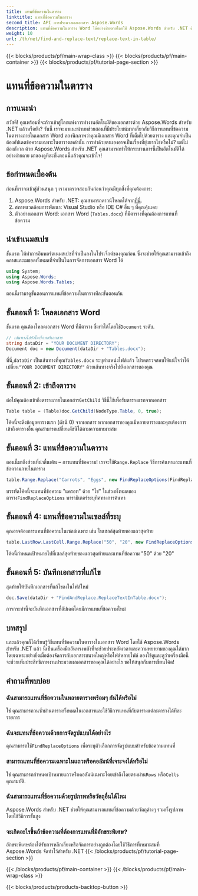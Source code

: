```yaml
---
title: แทนที่ข้อความในตาราง
linktitle: แทนที่ข้อความในตาราง
second_title: API การประมวลผลเอกสาร Aspose.Words
description: แทนที่ข้อความในตาราง Word ได้อย่างง่ายดายโดยใช้ Aspose.Words สำหรับ .NET ด้วยคำแนะนำทีละขั้นตอนโดยละเอียดนี้
weight: 10
url: /th/net/find-and-replace-text/replace-text-in-table/
---
```


{{< blocks/products/pf/main-wrap-class >}}
{{< blocks/products/pf/main-container >}}
{{< blocks/products/pf/tutorial-page-section >}}

# แทนที่ข้อความในตาราง

## การแนะนำ

สวัสดี! คุณพร้อมที่จะก้าวเข้าสู่โลกแห่งการทำงานอัตโนมัติของเอกสารด้วย Aspose.Words สำหรับ .NET แล้วหรือยัง? วันนี้ เราจะมาแนะนำบทช่วยสอนที่มีประโยชน์มากเกี่ยวกับวิธีการแทนที่ข้อความในตารางภายในเอกสาร Word ลองนึกภาพว่าคุณมีเอกสาร Word ที่เต็มไปด้วยตาราง และคุณจำเป็นต้องอัปเดตข้อความเฉพาะในตารางเหล่านั้น การทำด้วยตนเองอาจเป็นเรื่องที่ยุ่งยากใช่หรือไม่? แต่ไม่ต้องกังวล ด้วย Aspose.Words สำหรับ .NET คุณสามารถทำให้กระบวนการนี้เป็นอัตโนมัติได้อย่างง่ายดาย มาลองดูทีละขั้นตอนนี้แล้วคุณจะเข้าใจ!

## ข้อกำหนดเบื้องต้น

ก่อนที่เราจะเข้าสู่ส่วนสนุก ๆ เรามาตรวจสอบกันก่อนว่าคุณมีทุกสิ่งที่คุณต้องการ:

1.  Aspose.Words สำหรับ .NET: คุณสามารถดาวน์โหลดได้จาก[ที่นี่](https://releases.aspose.com/words/net/).
2. สภาพแวดล้อมการพัฒนา: Visual Studio หรือ IDE C# อื่น ๆ ที่คุณคุ้นเคย
3. ตัวอย่างเอกสาร Word: เอกสาร Word (`Tables.docx`) ที่มีตารางที่คุณต้องการแทนที่ข้อความ

## นำเข้าเนมสเปซ

ขั้นแรก ให้ทำการอิมพอร์ตเนมสเปซที่จำเป็นลงในโปรเจ็กต์ของคุณก่อน ซึ่งจะช่วยให้คุณสามารถเข้าถึงคลาสและเมธอดทั้งหมดที่จำเป็นในการจัดการเอกสาร Word ได้

```csharp
using System;
using Aspose.Words;
using Aspose.Words.Tables;
```

ตอนนี้เรามาดูขั้นตอนการแทนที่ข้อความในตารางทีละขั้นตอนกัน

## ขั้นตอนที่ 1: โหลดเอกสาร Word

 ขั้นแรก คุณต้องโหลดเอกสาร Word ที่มีตาราง ซึ่งทำได้โดยใช้`Document` ระดับ.

```csharp
// เส้นทางไปยังไดเร็กทอรีเอกสาร
string dataDir = "YOUR DOCUMENT DIRECTORY";
Document doc = new Document(dataDir + "Tables.docx");
```

 ที่นี่,`dataDir` เป็นเส้นทางที่คุณ`Tables.docx` ระบุตำแหน่งไฟล์แล้ว โปรดตรวจสอบให้แน่ใจว่าได้เปลี่ยน`"YOUR DOCUMENT DIRECTORY"` ด้วยเส้นทางจริงไปยังเอกสารของคุณ

## ขั้นตอนที่ 2: เข้าถึงตาราง

 ต่อไปคุณต้องเข้าถึงตารางภายในเอกสาร`GetChild` วิธีนี้ใช้เพื่อรับตารางแรกจากเอกสาร

```csharp
Table table = (Table)doc.GetChild(NodeType.Table, 0, true);
```

โค้ดนี้จะดึงข้อมูลตารางแรก (ดัชนี 0) จากเอกสาร หากเอกสารของคุณมีหลายตารางและคุณต้องการเข้าถึงตารางอื่น คุณสามารถเปลี่ยนดัชนีได้ตามความเหมาะสม

## ขั้นตอนที่ 3: แทนที่ข้อความในตาราง

 ตอนนี้มาถึงส่วนที่น่าตื่นเต้น – การแทนที่ข้อความ! เราจะใช้`Range.Replace` วิธีการค้นหาและแทนที่ข้อความภายในตาราง

```csharp
table.Range.Replace("Carrots", "Eggs", new FindReplaceOptions(FindReplaceDirection.Forward));
```

 บรรทัดโค้ดนี้จะแทนที่ข้อความ "แครอท" ด้วย "ไข่" ในช่วงทั้งหมดของตาราง`FindReplaceOptions` พารามิเตอร์ระบุทิศทางการค้นหา

## ขั้นตอนที่ 4: แทนที่ข้อความในเซลล์ที่ระบุ

คุณอาจต้องการแทนที่ข้อความในเซลล์เฉพาะ เช่น ในเซลล์สุดท้ายของแถวสุดท้าย

```csharp
table.LastRow.LastCell.Range.Replace("50", "20", new FindReplaceOptions(FindReplaceDirection.Forward));
```

โค้ดนี้กำหนดเป้าหมายไปที่เซลล์สุดท้ายของแถวสุดท้ายและแทนที่ข้อความ "50" ด้วย "20"

## ขั้นตอนที่ 5: บันทึกเอกสารที่แก้ไข

สุดท้ายให้บันทึกเอกสารที่แก้ไขลงในไฟล์ใหม่

```csharp
doc.Save(dataDir + "FindAndReplace.ReplaceTextInTable.docx");
```

การกระทำนี้จะบันทึกเอกสารที่อัปเดตโดยมีการแทนที่ข้อความใหม่

## บทสรุป

และแล้วคุณก็ได้เรียนรู้วิธีแทนที่ข้อความในตารางในเอกสาร Word โดยใช้ Aspose.Words สำหรับ .NET แล้ว นี่เป็นเครื่องมืออันทรงพลังที่จะช่วยประหยัดเวลาและความพยายามของคุณได้มาก โดยเฉพาะอย่างยิ่งเมื่อต้องจัดการกับเอกสารขนาดใหญ่หรือไฟล์หลายไฟล์ ลองใช้ดูและดูว่าเครื่องมือนี้จะช่วยเพิ่มประสิทธิภาพงานประมวลผลเอกสารของคุณได้อย่างไร ขอให้สนุกกับการเขียนโค้ด!

## คำถามที่พบบ่อย

### ฉันสามารถแทนที่ข้อความในหลายตารางพร้อมๆ กันได้หรือไม่
ใช่ คุณสามารถวนซ้ำผ่านตารางทั้งหมดในเอกสารและใช้วิธีการแทนที่กับตารางแต่ละตารางได้ทีละรายการ

### ฉันจะแทนที่ข้อความด้วยการจัดรูปแบบได้อย่างไร
 คุณสามารถใช้`FindReplaceOptions` เพื่อระบุตัวเลือกการจัดรูปแบบสำหรับข้อความแทนที่

### สามารถแทนที่ข้อความเฉพาะในแถวหรือคอลัมน์ที่เจาะจงได้หรือไม่
 ใช่ คุณสามารถกำหนดเป้าหมายแถวหรือคอลัมน์เฉพาะโดยเข้าถึงโดยตรงผ่าน`Rows` หรือ`Cells` คุณสมบัติ.

### ฉันสามารถแทนที่ข้อความด้วยรูปภาพหรือวัตถุอื่นได้ไหม
Aspose.Words สำหรับ .NET ช่วยให้คุณสามารถแทนที่ข้อความด้วยวัตถุต่างๆ รวมทั้งรูปภาพ โดยใช้วิธีการขั้นสูง

### จะเกิดอะไรขึ้นถ้าข้อความที่ต้องการแทนที่มีอักขระพิเศษ?
อักขระพิเศษต้องได้รับการหลีกเลี่ยงหรือจัดการอย่างถูกต้องโดยใช้วิธีการที่เหมาะสมที่ Aspose.Words จัดทำไว้สำหรับ .NET
{{< /blocks/products/pf/tutorial-page-section >}}

{{< /blocks/products/pf/main-container >}}
{{< /blocks/products/pf/main-wrap-class >}}

{{< blocks/products/products-backtop-button >}}
